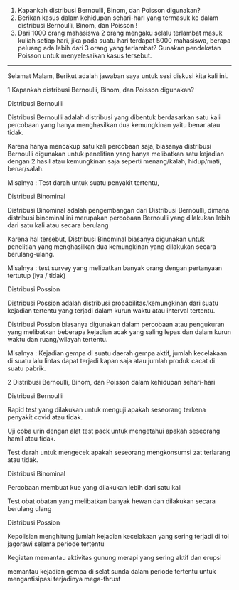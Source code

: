 1. Kapankah distribusi Bernoulli, Binom, dan Poisson digunakan?
2. Berikan kasus dalam kehidupan sehari-hari yang termasuk ke dalam distribusi Bernoulli, Binom, dan Poisson !
3. Dari 1000 orang mahasiswa 2 orang mengaku selalu terlambat masuk kuliah setiap hari, jika pada suatu hari terdapat 5000 mahasiswa, berapa peluang ada lebih dari 3 orang yang terlambat? Gunakan pendekatan Poisson untuk menyelesaikan kasus tersebut.

---


Selamat Malam,
Berikut adalah jawaban saya untuk sesi diskusi kita kali ini.


1 Kapankah distribusi Bernoulli, Binom, dan Poisson digunakan?

Distribusi Bernoulli

Distribusi Bernoulli adalah distribusi yang dibentuk berdasarkan satu kali percobaan yang hanya menghasilkan dua kemungkinan yaitu benar atau tidak.

Karena hanya mencakup satu kali percobaan saja, biasanya distribusi Bernoulli digunakan untuk penelitian yang hanya melibatkan satu kejadian dengan 2 hasil atau kemungkinan saja seperti menang/kalah, hidup/mati, benar/salah.

Misalnya : Test darah untuk suatu penyakit tertentu, 

Distribusi Binominal

Distribusi Binominal adalah pengembangan dari Distribusi Bernoulli, dimana distribusi binominal ini merupakan percobaan Bernoulli yang dilakukan lebih dari satu kali atau secara berulang

Karena hal tersebut, Distribusi Binominal biasanya digunakan untuk penelitian yang menghasilkan dua kemungkinan yang dilakukan secara berulang-ulang.

Misalnya : test survey yang melibatkan banyak orang dengan pertanyaan tertutup (iya / tidak)

Distribusi Possion

Distribusi Possion adalah distribusi probabilitas/kemungkinan dari suatu kejadian tertentu yang terjadi dalam kurun waktu atau interval tertentu.

Distribusi Possion biasanya digunakan dalam percobaan atau pengukuran yang melibatkan beberapa kejadian acak yang saling lepas dan dalam kurun waktu dan ruang/wilayah tertentu.

Misalnya : Kejadian gempa di suatu daerah gempa aktif, jumlah kecelakaan di suatu lalu lintas dapat terjadi kapan saja atau jumlah produk cacat di suatu pabrik.


2 Distribusi Bernoulli, Binom, dan Poisson dalam kehidupan sehari-hari

Distribusi Bernoulli

Rapid test yang dilakukan untuk menguji apakah seseorang terkena penyakit covid atau tidak. 

Uji coba urin dengan alat test pack untuk mengetahui apakah seseorang hamil atau tidak.

Test darah untuk mengecek apakah seseorang mengkonsumsi zat terlarang atau tidak.


Distribusi Binominal

Percobaan membuat kue yang dilakukan lebih dari satu kali

Test obat obatan yang melibatkan banyak hewan dan dilakukan secara berulang ulang


Distribusi Possion

Kepolisian menghitung jumlah kejadian kecelakaan yang sering terjadi di tol jagorawi selama periode tertentu

Kegiatan memantau aktivitas gunung merapi yang sering aktif dan erupsi

memantau kejadian gempa di selat sunda dalam periode tertentu untuk mengantisipasi terjadinya mega-thrust







